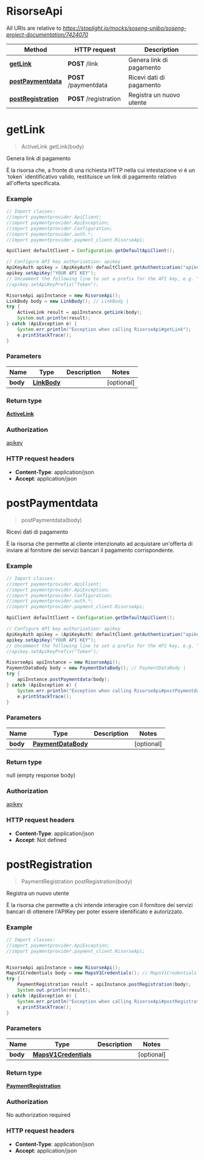 # RisorseApi

All URIs are relative to *https://stoplight.io/mocks/soseng-unibo/soseng-project-documentation/7424070*

Method | HTTP request | Description
------------- | ------------- | -------------
[**getLink**](RisorseApi.md#getLink) | **POST** /link | Genera link di pagamento
[**postPaymentdata**](RisorseApi.md#postPaymentdata) | **POST** /paymentdata | Ricevi dati di pagamento
[**postRegistration**](RisorseApi.md#postRegistration) | **POST** /registration | Registra un nuovo utente

<a name="getLink"></a>
# **getLink**
> ActiveLink getLink(body)

Genera link di pagamento

È la risorsa che, a fronte di una richiesta HTTP nella cui intestazione vi è un &#x60;token&#x60; identificativo valido, restituisce un link di pagamento relativo all&#x27;offerta specificata.

### Example
```java
// Import classes:
//import paymentprovider.ApiClient;
//import paymentprovider.ApiException;
//import paymentprovider.Configuration;
//import paymentprovider.auth.*;
//import paymentprovider.payment_client.RisorseApi;

ApiClient defaultClient = Configuration.getDefaultApiClient();

// Configure API key authorization: apikey
ApiKeyAuth apikey = (ApiKeyAuth) defaultClient.getAuthentication("apikey");
apikey.setApiKey("YOUR API KEY");
// Uncomment the following line to set a prefix for the API key, e.g. "Token" (defaults to null)
//apikey.setApiKeyPrefix("Token");

RisorseApi apiInstance = new RisorseApi();
LinkBody body = new LinkBody(); // LinkBody | 
try {
    ActiveLink result = apiInstance.getLink(body);
    System.out.println(result);
} catch (ApiException e) {
    System.err.println("Exception when calling RisorseApi#getLink");
    e.printStackTrace();
}
```

### Parameters

Name | Type | Description  | Notes
------------- | ------------- | ------------- | -------------
 **body** | [**LinkBody**](LinkBody.md)|  | [optional]

### Return type

[**ActiveLink**](ActiveLink.md)

### Authorization

[apikey](../README.md#apikey)

### HTTP request headers

 - **Content-Type**: application/json
 - **Accept**: application/json

<a name="postPaymentdata"></a>
# **postPaymentdata**
> postPaymentdata(body)

Ricevi dati di pagamento

È la risorsa che permette al cliente intenzionato ad acquistare un&#x27;offerta di inviare al fornitore dei servizi bancari il pagamento corrispondente.

### Example
```java
// Import classes:
//import paymentprovider.ApiClient;
//import paymentprovider.ApiException;
//import paymentprovider.Configuration;
//import paymentprovider.auth.*;
//import paymentprovider.payment_client.RisorseApi;

ApiClient defaultClient = Configuration.getDefaultApiClient();

// Configure API key authorization: apikey
ApiKeyAuth apikey = (ApiKeyAuth) defaultClient.getAuthentication("apikey");
apikey.setApiKey("YOUR API KEY");
// Uncomment the following line to set a prefix for the API key, e.g. "Token" (defaults to null)
//apikey.setApiKeyPrefix("Token");

RisorseApi apiInstance = new RisorseApi();
PaymentDataBody body = new PaymentDataBody(); // PaymentDataBody | 
try {
    apiInstance.postPaymentdata(body);
} catch (ApiException e) {
    System.err.println("Exception when calling RisorseApi#postPaymentdata");
    e.printStackTrace();
}
```

### Parameters

Name | Type | Description  | Notes
------------- | ------------- | ------------- | -------------
 **body** | [**PaymentDataBody**](PaymentDataBody.md)|  | [optional]

### Return type

null (empty response body)

### Authorization

[apikey](../README.md#apikey)

### HTTP request headers

 - **Content-Type**: application/json
 - **Accept**: Not defined

<a name="postRegistration"></a>
# **postRegistration**
> PaymentRegistration postRegistration(body)

Registra un nuovo utente

È la risorsa che permette a chi intende interagire con il fornitore dei servizi bancari di ottenere l&#x27;APIKey per poter essere identificato e autorizzato.

### Example
```java
// Import classes:
//import paymentprovider.ApiException;
//import paymentprovider.payment_client.RisorseApi;


RisorseApi apiInstance = new RisorseApi();
MapsV1Credentials body = new MapsV1Credentials(); // MapsV1Credentials | 
try {
    PaymentRegistration result = apiInstance.postRegistration(body);
    System.out.println(result);
} catch (ApiException e) {
    System.err.println("Exception when calling RisorseApi#postRegistration");
    e.printStackTrace();
}
```

### Parameters

Name | Type | Description  | Notes
------------- | ------------- | ------------- | -------------
 **body** | [**MapsV1Credentials**](MapsV1Credentials.md)|  | [optional]

### Return type

[**PaymentRegistration**](PaymentRegistration.md)

### Authorization

No authorization required

### HTTP request headers

 - **Content-Type**: application/json
 - **Accept**: application/json

